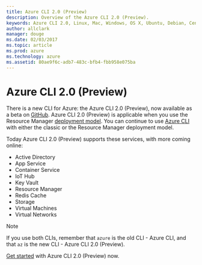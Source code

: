 ```yaml
---
title: Azure CLI 2.0 (Preview)
description: Overview of the Azure CLI 2.0 (Preview).
keywords: Azure CLI 2.0, Linux, Mac, Windows, OS X, Ubuntu, Debian, CentOS, RHEL, SUSE, CoreOS, Docker, Windows, Python, PIP
author: allclark
manager: douge
ms.date: 02/03/2017
ms.topic: article
ms.prod: azure
ms.technology: azure
ms.assetid: 80ae9f6c-adb7-483c-bfb4-fbb958e075ba
---
```


# Azure CLI 2.0 (Preview)

There is a new CLI for Azure: the Azure CLI 2.0 (Preview), now available as a beta on [GitHub](http://github.com/azure/azure-cli).
Azure CLI 2.0 (Preview) is applicable when you use the Resource Manager [deployment model](/azure/resource-manager-deployment-model).
You can continue to use [Azure CLI](/azure/xplat-cli-install?toc=%2fazure%2fvirtual-machines%2flinux%2ftoc.json)
with either the classic or the Resource Manager deployment model.

Today Azure CLI 2.0 (Preview) supports these services, with more coming online:
- Active Directory
- App Service
- Container Service
- IoT Hub
- Key Vault
- Resource Manager
- Redis Cache
- Storage
- Virtual Machines
- Virtual Networks

> [!Note]
> If you use both CLIs, remember that `azure` is the old CLI - Azure CLI, and that `az` is the new CLI - Azure CLI 2.0 (Preview). 

[Get started](get-started-with-az-cli2.md) with Azure CLI 2.0 (Preview) now.

